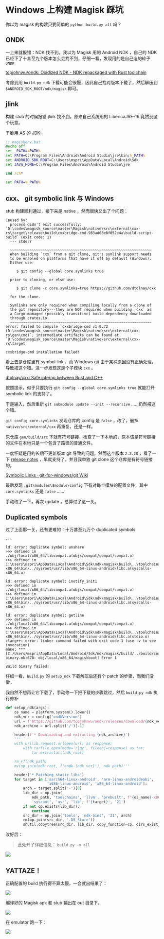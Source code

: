 # Windows 上构建 Magisk 踩坑  

你以为 magisk 的构建只要简单的 `python build.py all` 吗？

## ONDK

一上来就报错：NDK 找不到。我以为 Magisk 用的 Android NDK ，自己的 NDK 已经下了十甚至九个版本怎么会找不到，仔细一看，发现用的是自己造的轮子 `ONDK`

[topjohnwu/ondk: Oxidized NDK - NDK repackaged with Rust toolchain](https://github.com/topjohnwu/ondk)

考虑到用 `build.py ndk` 下载可能会很慢，因此自己找对版本下载了，然后解压到 `$ANDROID_SDK_ROOT/ndk/magisk` 即可。

## jlink

构建 stub 的时候报错 jlink 找不到，原来自己系统用的 LibericaJRE-16 竟然没这个玩意。

干脆用 AS 的 JDK:

```bat
:: magiskenv.bat
@echo off
set _PATH=%PATH%
set PATH=C:\Program Files\Android\Android Studio\jre\bin;%_PATH%
set ANDROID_SDK_ROOT=C:\Users\mspri\AppData\Local\Android\Sdk
set JAVA_HOME=C:\Program Files\Android\Android Studio\jre

cmd /c%*

set PATH=%_PATH%
```

## cxx、 git symbolic link 与 Windows

stub 构建顺利通过，接下来是 native ，然而很快又出了个问题：

```
Caused by:
  process didn't exit successfully: `D:\codes\magisk_source\master\Magisk\native\src\external\cxx-rs\target\release\build\cxxbridge-cmd-983ad08e8f052e4a\build-script-build` (exit code: 1)
  --- stderr

  ~~~~~~~~~~~~~~~~~~~~~~~~~~~~~~~~~~~~~~~~~~~~~~~~~~~~~~~~~~~~~~~~~
  When building `cxx` from a git clone, git's symlink support needs
  to be enabled on platforms that have it off by default (Windows).
  Either use:

     $ git config --global core.symlinks true

  prior to cloning, or else use:

     $ git clone -c core.symlinks=true https://github.com/dtolnay/cxx

  for the clone.

  Symlinks are only required when compiling locally from a clone of
  the git repository---they are NOT required when building `cxx` as
  a Cargo-managed (possibly transitive) build dependency downloaded
  through crates.io.
  ~~~~~~~~~~~~~~~~~~~~~~~~~~~~~~~~~~~~~~~~~~~~~~~~~~~~~~~~~~~~~~~~~
error: failed to compile `cxxbridge-cmd v1.0.72 (D:\codes\magisk_source\master\Magisk\native\src\external\cxx-rs\gen\cmd)`, intermediate artifacts can be found at `D:\codes\magisk_source\master\Magisk\native\src\external\cxx-rs\target`

cxxbridge-cmd installation failed!
```

看上去是仓库里有 symbol link ，而 Windows git 由于某种原因没有正确处理，导致报这个错。进一步发现这是个子模块 `cxx` 。

[dtolnay/cxx: Safe interop between Rust and C++](https://github.com/dtolnay/cxx)

按照提示，似乎只要执行 `git config --global core.symlinks true` 就能打开 symbolic link 的支持了。

于是输入，然后重新 `git submodule update --init --recursive` ……仍然报这个错。

`git config core.symlinks` 发现仓库的 config 是 `false` ，改了，删掉 `native/src/external/cxx` 再重复，还是一样。

原仓库 `gen/build/src` 下就有符号链接，检查了一下本地的，原本该是符号链接的文件在本地只是一个包含了路径的普通文件。

一度怀疑是用的长期不更新版本 git 导致的问题，然而这个版本 `2.2.28` ，看了一下 [release notes](https://github.com/git-for-windows/build-extra/blob/main/ReleaseNotes.md) ，早就支持了。并且我单独 git clone 这个仓库是有符号链接的。

[Symbolic Links · git-for-windows/git Wiki](https://github.com/git-for-windows/git/wiki/Symbolic-Links)

最后发现 `.git\modules\$module\config` 下有对每个模块的配置文件，其中 `core.symlinks` 还是 `false` ……

手动改了一下，再次 update ，总算过了这一关。

## Duplicated symbols

过了上面那一关，还有更难的：十万甚至九万个 duplicated symbols

```
...

ld: error: duplicate symbol: unshare
>>> defined in ./obj/local/x86_64/libcompat.a(objs/compat/compat/compat.o)
>>> defined in C:\Users\mspri\AppData\Local\Android\Sdk\ndk\magisk\build\..\toolchains\llvm\prebuilt\windows-x86_64\bin/../sysroot/usr/lib/x86_64-linux-android\libc.a(syscalls-x86_64.o)

ld: error: duplicate symbol: inotify_init1
>>> defined in ./obj/local/x86_64/libcompat.a(objs/compat/compat/compat.o)
>>> defined in C:\Users\mspri\AppData\Local\Android\Sdk\ndk\magisk\build\..\toolchains\llvm\prebuilt\windows-x86_64\bin/../sysroot/usr/lib/x86_64-linux-android\libc.a(syscalls-x86_64.o)

ld: error: duplicate symbol: getline
>>> defined in ./obj/local/x86_64/libcompat.a(objs/compat/compat/compat.o)
>>> defined in C:\Users\mspri\AppData\Local\Android\Sdk\ndk\magisk\build\..\toolchains\llvm\prebuilt\windows-x86_64\bin/../sysroot/usr/lib/x86_64-linux-android\libc.a(stdio.o)
clang++: error: linker command failed with exit code 1 (use -v to see invocation)
make: *** [C:/Users/mspri/AppData/Local/Android/Sdk/ndk/magisk/build/../build/core/build-binary.mk:670: obj/local/x86_64/magiskboot] Error 1

Build binary failed!
```

仔细一看，`build.py` 的 `setup_ndk` 下载解压后还有个 patch 的步骤，而我们没做。

我自然不想再让它下载了，手动修一下把下载的步骤跳过，然后 `build.py ndk` 执行修补

```py
def setup_ndk(args):
    os_name = platform.system().lower()
    ndk_ver = config['ondkVersion']
    url = f'https://github.com/topjohnwu/ondk/releases/download/{ndk_ver}/ondk-{ndk_ver}-{os_name}.tar.gz'
    ndk_archive = url.split('/')[-1]

    header(f'* Downloading and extracting {ndk_archive}')
    '''
    with urllib.request.urlopen(url) as response:
        with tarfile.open(mode='r|gz', fileobj=response) as tar:
            tar.extractall(ndk_root)

    rm_rf(ndk_path)
    mv(op.join(ndk_root, f'ondk-{ndk_ver}'), ndk_path)'''

    header('* Patching static libs')
    for target in ['aarch64-linux-android', 'arm-linux-androideabi',
                   'i686-linux-android', 'x86_64-linux-android']:
        arch = target.split('-')[0]
        lib_dir = op.join(
            ndk_path, 'toolchains', 'llvm', 'prebuilt', f'{os_name}-x86_64',
            'sysroot', 'usr', 'lib', f'{target}', '21')
        if not op.exists(lib_dir):
            continue
        src_dir = op.join('tools', 'ndk-bins', '21', arch)
        rm(op.join(src_dir, '.DS_Store'))
        shutil.copytree(src_dir, lib_dir, copy_function=cp, dirs_exist_ok=True)
```

改好后：

> 此处开了详细信息： `build.py -v all`

![](res/images/20220917_04.png)

## YATTAZE！

正确配置的 build 执行得不算太慢，一会就出结果了：

![](res/images/20220917_05.png)

编译好的 Magisk apk 和 stub 输出在 out 目录下。

![](res/images/20220917_06.png)

在 emulator 跑一下：

![](res/images/20220917_07.png)
